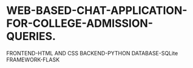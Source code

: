 # WEB-BASED-CHAT-APPLICATION-FOR-COLLEGE-ADMISSION-QUERIES.
FRONTEND-HTML AND CSS
BACKEND-PYTHON
DATABASE-SQLite
FRAMEWORK-FLASK
